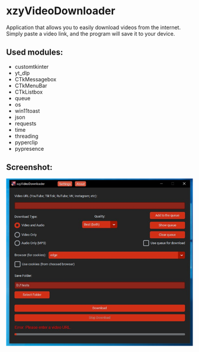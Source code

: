 # xzyVideoDownloader
Application that allows you to easily download videos from the internet. Simply paste a video link, and the program will save it to your device.

## Used modules:
- customtkinter
- yt_dlp
- CTkMessagebox
- CTkMenuBar
- CTkListbox
- queue
- os
- win11toast
- json
- requests
- time
- threading
- pyperclip
- pypresence

## Screenshot:
![Program screenshot](https://github.com/KiTant/xzyVideoDownloader/blob/master/ScreenshotOfProgram.jpg)